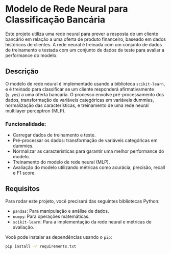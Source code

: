 # Modelo de Rede Neural para Classificação Bancária

Este projeto utiliza uma rede neural para prever a resposta de um cliente bancário em relação a uma oferta de produto financeiro, baseado em dados históricos de clientes. A rede neural é treinada com um conjunto de dados de treinamento e testada com um conjunto de dados de teste para avaliar a performance do modelo.

## Descrição

O modelo de rede neural é implementado usando a biblioteca `scikit-learn`, e é treinado para classificar se um cliente responderá afirmativamente (`y_yes`) a uma oferta bancária. O processo envolve pré-processamento dos dados, transformação de variáveis categóricas em variáveis dummies, normalização das características, e treinamento de uma rede neural multilayer perceptron (MLP).

### Funcionalidade:
- Carregar dados de treinamento e teste.
- Pré-processar os dados: transformação de variáveis categóricas em dummies.
- Normalizar as características para garantir uma melhor performance do modelo.
- Treinamento do modelo de rede neural (MLP).
- Avaliação do modelo utilizando métricas como acurácia, precisão, recall e F1 score.

## Requisitos

Para rodar este projeto, você precisará das seguintes bibliotecas Python:

- `pandas`: Para manipulação e análise de dados.
- `numpy`: Para operações matemáticas.
- `scikit-learn`: Para a implementação da rede neural e métricas de avaliação.

Você pode instalar as dependências usando o `pip`:

```bash
pip install -r requirements.txt
